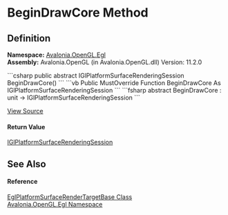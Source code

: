 # BeginDrawCore Method




## Definition
**Namespace:** <a href="N_Avalonia_OpenGL_Egl">Avalonia.OpenGL.Egl</a>  
**Assembly:** Avalonia.OpenGL (in Avalonia.OpenGL.dll) Version: 11.2.0

<Tabs groupId="api-code-preview">
<TabItem value="csharp" label="C#">
```csharp
public abstract IGlPlatformSurfaceRenderingSession BeginDrawCore()
```
</TabItem>
<TabItem value="vb" label="VB">
```vb
Public MustOverride Function BeginDrawCore As IGlPlatformSurfaceRenderingSession
```
</TabItem>
<TabItem value="fsharp" label="F#">
```fsharp
abstract BeginDrawCore : unit -> IGlPlatformSurfaceRenderingSession 
```
</TabItem>
</Tabs>



<a href="https://github.com/AvaloniaUI/Avalonia/tree/master/src/Avalonia.OpenGL/Egl/EglGlPlatformSurfaceBase.cs" title="View the source code">View Source</a>



#### Return Value
<a href="T_Avalonia_OpenGL_Surfaces_IGlPlatformSurfaceRenderingSession">IGlPlatformSurfaceRenderingSession</a>

## See Also


#### Reference
<a href="T_Avalonia_OpenGL_Egl_EglPlatformSurfaceRenderTargetBase">EglPlatformSurfaceRenderTargetBase Class</a>  
<a href="N_Avalonia_OpenGL_Egl">Avalonia.OpenGL.Egl Namespace</a>  

